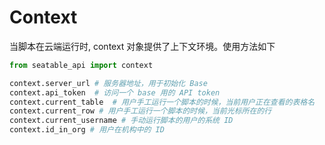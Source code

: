 # Context

当脚本在云端运行时, context 对象提供了上下文环境。使用方法如下

```Python
from seatable_api import context

context.server_url # 服务器地址，用于初始化 Base
context.api_token  # 访问一个 base 用的 API token
context.current_table  # 用户手工运行一个脚本的时候，当前用户正在查看的表格名
context.current_row # 用户手工运行一个脚本的时候，当前光标所在的行
context.current_username # 手动运行脚本的用户的系统 ID
context.id_in_org # 用户在机构中的 ID
```
